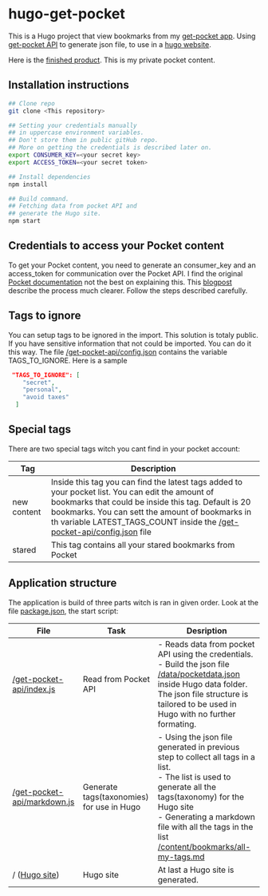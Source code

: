 # hugo-get-pocket
This is a Hugo project that view bookmarks from my [get-pocket app](https://app.getpocket.com/). Using [get-pocket API](https://getpocket.com/developer/) to generate json file, to use in a [hugo website](https://gohugo.io/).

Here is the [finished product](https://get-pocket.netlify.com/tags/hugo/). This is my private pocket content. 



## Installation instructions

```bash
## Clone repo
git clone <This repository>

## Setting your credentials manually 
## in uppercase environment variables.
## Don't store them in public gitHub repo.
## More on getting the credentials is described later on.
export CONSUMER_KEY=<your secret key>
export ACCESS_TOKEN=<your secret token>

## Install dependencies
npm install

## Build command.
## Fetching data from pocket API and
## generate the Hugo site.
npm start
```



## Credentials to access your Pocket content

To get your Pocket content, you need to generate an consumer_key and an access_token for communication over the Pocket API. I find the original [Pocket documentation](https://getpocket.com/developer/docs/authentication) not the best on explaining this. This [blogpost](https://www.jamesfmackenzie.com/getting-started-with-the-pocket-developer-api/) describe the process much clearer. Follow the steps described carefully.

## Tags to ignore

You can setup tags to be ignored in the import. This solution is totaly public. If you have sensitive information that not could be imported. You can do it this way. The file [/get-pocket-api/config.json](./get-pocket-api/config.json) contains the variable TAGS_TO_IGNORE. Here is a sample

```json
 "TAGS_TO_IGNORE": [
    "secret",
    "personal",
    "avoid taxes"
  ]
```



## Special tags

There are two special tags witch you cant find in your pocket account:

| Tag         | Description                                                  |
| ----------- | ------------------------------------------------------------ |
| new content | Inside this tag you can find the latest tags added to your pocket list. You can edit the amount of bookmarks that could be inside this tag. Default is 20 bookmarks. You can sett the amount of bookmarks in th variable LATEST_TAGS_COUNT inside the [/get-pocket-api/config.json](./get-pocket-api/config.json) file |
| stared      | This tag contains all your stared bookmarks from Pocket      |

## Application structure

The application is build of three parts witch is ran in given order. Look at the file [package.json](./package.json), the start script:

| File                                                        | Task                                      | Desription                                                   |
| ----------------------------------------------------------- | ----------------------------------------- | ------------------------------------------------------------ |
| [/get-pocket-api/index.js](./get-pocket-api/index.js)       | Read from Pocket API                      | - Reads data from pocket API using the credentials.<br />- Build the json file [/data/pocketdata.json](/data/pocketdata.json) inside Hugo data folder. The json file structure is tailored to be used in Hugo with no further formating. |
| [/get-pocket-api/markdown.js](./get-pocket-api/markdown.js) | Generate tags(taxonomies) for use in Hugo | - Using the json file generated in previous step to collect all tags in a list.<br /> - The list is used to generate all the tags(taxonomy) for the Hugo site<br /> - Generating a markdown file with all the tags in the list [/content/bookmarks/all-my-tags.md](./content/bookmarks/all-my-tags.md) |
| / ([Hugo site](./../../))                                   | Hugo site                                 | At last a Hugo site is generated.                            |

